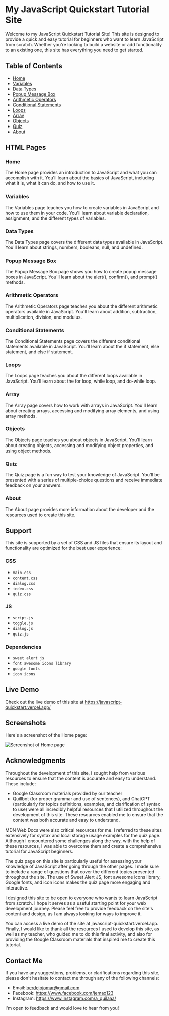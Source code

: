 # My JavaScript Quickstart Tutorial Site

Welcome to my JavaScript Quickstart Tutorial Site! This site is designed to provide a quick and easy tutorial for beginners who want to learn JavaScript from scratch. Whether you're looking to build a website or add functionality to an existing one, this site has everything you need to get started.

## Table of Contents

- [Home](#home)
- [Variables](#variables)
- [Data Types](#data-types)
- [Popup Message Box](#popup-message-box)
- [Arithmetic Operators](#arithmetic-operators)
- [Conditional Statements](#conditional-statements)
- [Loops](#loops)
- [Array](#array)
- [Objects](#objects)
- [Quiz](#quiz)
- [About](#about)

## HTML Pages

### Home

The Home page provides an introduction to JavaScript and what you can accomplish with it. You'll learn about the basics of JavaScript, including what it is, what it can do, and how to use it.

### Variables

The Variables page teaches you how to create variables in JavaScript and how to use them in your code. You'll learn about variable declaration, assignment, and the different types of variables.

### Data Types

The Data Types page covers the different data types available in JavaScript. You'll learn about strings, numbers, booleans, null, and undefined.

### Popup Message Box

The Popup Message Box page shows you how to create popup message boxes in JavaScript. You'll learn about the alert(), confirm(), and prompt() methods.

### Arithmetic Operators

The Arithmetic Operators page teaches you about the different arithmetic operators available in JavaScript. You'll learn about addition, subtraction, multiplication, division, and modulus.

### Conditional Statements

The Conditional Statements page covers the different conditional statements available in JavaScript. You'll learn about the if statement, else statement, and else if statement.

### Loops

The Loops page teaches you about the different loops available in JavaScript. You'll learn about the for loop, while loop, and do-while loop.

### Array

The Array page covers how to work with arrays in JavaScript. You'll learn about creating arrays, accessing and modifying array elements, and using array methods.

### Objects

The Objects page teaches you about objects in JavaScript. You'll learn about creating objects, accessing and modifying object properties, and using object methods.

### Quiz

The Quiz page is a fun way to test your knowledge of JavaScript. You'll be presented with a series of multiple-choice questions and receive immediate feedback on your answers.

### About

The About page provides more information about the developer and the resources used to create this site.

## Support

This site is supported by a set of CSS and JS files that ensure its layout and functionality are optimized for the best user experience:

### CSS
- `main.css`
- `content.css`
- `dialog.css`
- `index.css`
- `quiz.css`

### JS
- `script.js`
- `toggle.js`
- `dialog.js`
- `quiz.js`

### Dependencies
- `sweet alert js`
- `font awesome icons library`
- `google fonts`
- `icon icons`

## Live Demo

Check out the live demo of this site at https://javascript-quickstart.vercel.app/

## Screenshots

Here's a screenshot of the Home page:

![Screenshot of Home page](https://javascript-quickstart.vercel.app/js-quickstart-preview.png)

## Acknowledgments

Throughout the development of this site, I sought help from various resources to ensure that the content is accurate and easy to understand. These include:

- Google Classroom materials provided by our teacher
- Quillbot (for proper grammar and use of sentences), and ChatGPT (particularly for topics definitions, examples, and clarification of syntax to use) were all incredibly helpful resources that I utilized throughout the development of this site. These resources enabled me to ensure that the content was both accurate and easy to understand.

MDN Web Docs were also critical resources for me. I referred to these sites extensively for syntax and local storage usage examples for the quiz page. Although I encountered some challenges along the way, with the help of these resources, I was able to overcome them and create a comprehensive tutorial for JavaScript beginners.

The quiz page on this site is particularly useful for assessing your knowledge of JavaScript after going through the other pages. I made sure to include a range of questions that cover the different topics presented throughout the site. The use of Sweet Alert JS, font awesome icons library, Google fonts, and icon icons makes the quiz page more engaging and interactive.

I designed this site to be open to everyone who wants to learn JavaScript from scratch. I hope it serves as a useful starting point for your web development journey. Please feel free to provide feedback on the site's content and design, as I am always looking for ways to improve it.

You can access a live demo of the site at javascript-quickstart.vercel.app. Finally, I would like to thank all the resources I used to develop this site, as well as my teacher, who guided me to do this final activity, and also for providing the Google Classroom materials that inspired me to create this tutorial.


## Contact Me
If you have any suggestions, problems, or clarifications regarding this site, please don't hesitate to contact me through any of the following channels:

- Email: berdejojomar@gmail.com
- Facebook: https://www.facebook.com/jemax123
- Instagram: https://www.instagram.com/a_quilaaa/

I'm open to feedback and would love to hear from you!
